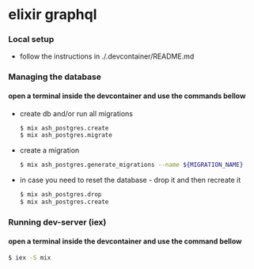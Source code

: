 # elixir graphql
### Local setup 
- follow the instructions in ./.devcontainer/README.md


### Managing the database
#### open a terminal inside the devcontainer and use the commands bellow
- create db and/or run all migrations 
    ```bash
    $ mix ash_postgres.create
    $ mix ash_postgres.migrate
    ```

- create a migration
    ```bash
    $ mix ash_postgres.generate_migrations --name ${MIGRATION_NAME}
    ```

- in case you need to reset the database - drop it and then recreate it
    ```bash
    $ mix ash_postgres.drop
    $ mix ash_postgres.create
    ```

### Running dev-server (iex)
#### open a terminal inside the devcontainer and use the command bellow
```bash
$ iex -S mix
```